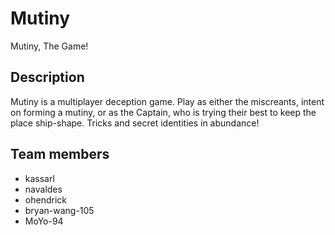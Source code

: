 # Mutiny
Mutiny, The Game! 

## Description
Mutiny is a multiplayer deception game. Play as either the miscreants, intent on forming a mutiny, or as the Captain, who is trying their best to keep the place ship-shape. Tricks and secret identities in abundance!


## Team members 
- kassarl
- navaldes
- ohendrick
- bryan-wang-105
- MoYo-94
